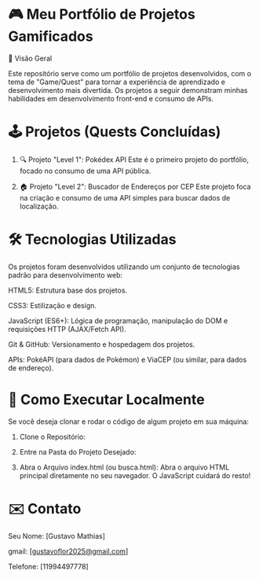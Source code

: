 # 🎮 Meu Portfólio de Projetos Gamificados

🌟 Visão Geral

Este repositório serve como um portfólio de projetos desenvolvidos, com o tema de "Game/Quest" para tornar a experiência de aprendizado e desenvolvimento mais divertida. Os projetos a seguir demonstram minhas habilidades em desenvolvimento front-end e consumo de APIs.

# 🕹️ Projetos (Quests Concluídas)

1. 🔍 Projeto "Level 1": Pokédex API
Este é o primeiro projeto do portfólio, focado no consumo de uma API pública.

2. 🏠 Projeto "Level 2": Buscador de Endereços por CEP
Este projeto foca na criação e consumo de uma API simples para buscar dados de localização.

# 🛠️ Tecnologias Utilizadas

Os projetos foram desenvolvidos utilizando um conjunto de tecnologias padrão para desenvolvimento web:

HTML5: Estrutura base dos projetos.

CSS3: Estilização e design.

JavaScript (ES6+): Lógica de programação, manipulação do DOM e requisições HTTP (AJAX/Fetch API).

Git & GitHub: Versionamento e hospedagem dos projetos.

APIs: PokéAPI (para dados de Pokémon) e ViaCEP (ou similar, para dados de endereço).

# 🚀 Como Executar Localmente

Se você deseja clonar e rodar o código de algum projeto em sua máquina:

1. Clone o Repositório:

2. Entre na Pasta do Projeto Desejado:

3. Abra o Arquivo index.html (ou busca.html): Abra o arquivo HTML principal diretamente no seu navegador. O JavaScript cuidará do resto!

# ✉️ Contato
Seu Nome: [Gustavo Mathias]

gmail: [gustavoflor2025@gmail.com]

Telefone: [11994497778]
